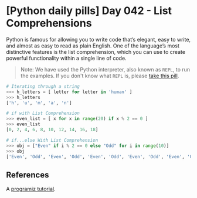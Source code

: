 # [Python daily pills] Day 042 - List Comprehensions

Python is famous for allowing you to write code that’s elegant, easy to write, and almost as easy to read as plain English. One of the language’s most distinctive features is the list comprehension, which you can use to create powerful functionality within a single line of code.

> Note: We have used the Python interpreter, also known as `REPL`, to run the examples. If you don't know what `REPL` is, please [take this pill](../day-005).

```python
# Iterating through a string
>>> h_letters = [ letter for letter in 'human' ]
>>> h_letters
['h', 'u', 'm', 'a', 'n']

# if with List Comprehension
>>> even_list = [ x for x in range(20) if x % 2 == 0 ]
>>> even_list
[0, 2, 4, 6, 8, 10, 12, 14, 16, 18]

# if...else With List Comprehension
>>> obj = ["Even" if i % 2 == 0 else "Odd" for i in range(10)]
>>> obj
['Even', 'Odd', 'Even', 'Odd', 'Even', 'Odd', 'Even', 'Odd', 'Even', 'Odd']
```

## References

A [programiz tutorial](https://www.programiz.com/python-programming/list-comprehension).
